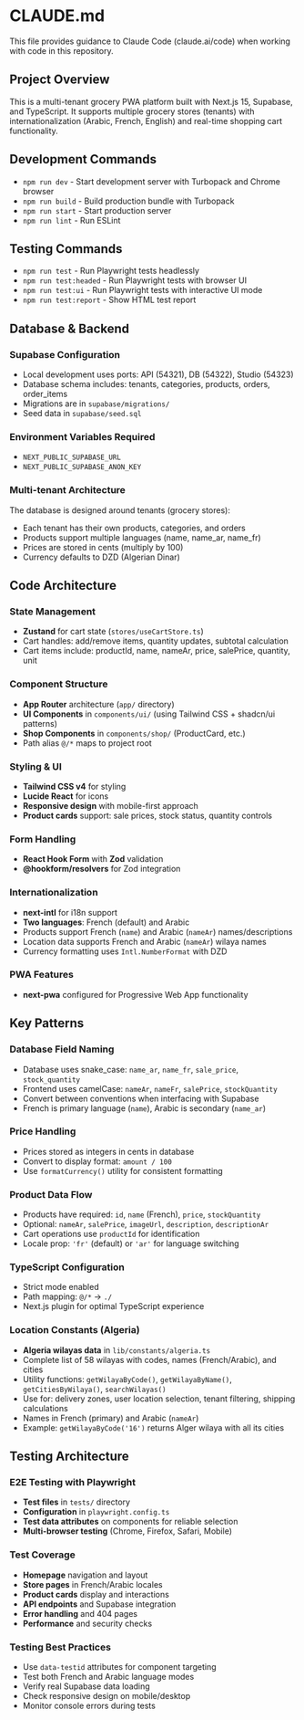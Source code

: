 # CLAUDE.md

This file provides guidance to Claude Code (claude.ai/code) when working with code in this repository.

## Project Overview

This is a multi-tenant grocery PWA platform built with Next.js 15, Supabase, and TypeScript. It supports multiple grocery stores (tenants) with internationalization (Arabic, French, English) and real-time shopping cart functionality.

## Development Commands

- `npm run dev` - Start development server with Turbopack and Chrome browser
- `npm run build` - Build production bundle with Turbopack  
- `npm run start` - Start production server
- `npm run lint` - Run ESLint

## Testing Commands

- `npm run test` - Run Playwright tests headlessly
- `npm run test:headed` - Run Playwright tests with browser UI
- `npm run test:ui` - Run Playwright tests with interactive UI mode
- `npm run test:report` - Show HTML test report

## Database & Backend

### Supabase Configuration
- Local development uses ports: API (54321), DB (54322), Studio (54323)
- Database schema includes: tenants, categories, products, orders, order_items
- Migrations are in `supabase/migrations/`
- Seed data in `supabase/seed.sql`

### Environment Variables Required
- `NEXT_PUBLIC_SUPABASE_URL`
- `NEXT_PUBLIC_SUPABASE_ANON_KEY`

### Multi-tenant Architecture
The database is designed around tenants (grocery stores):
- Each tenant has their own products, categories, and orders
- Products support multiple languages (name, name_ar, name_fr)
- Prices are stored in cents (multiply by 100)
- Currency defaults to DZD (Algerian Dinar)

## Code Architecture

### State Management
- **Zustand** for cart state (`stores/useCartStore.ts`)
- Cart handles: add/remove items, quantity updates, subtotal calculation
- Cart items include: productId, name, nameAr, price, salePrice, quantity, unit

### Component Structure
- **App Router** architecture (`app/` directory)
- **UI Components** in `components/ui/` (using Tailwind CSS + shadcn/ui patterns)
- **Shop Components** in `components/shop/` (ProductCard, etc.)
- Path alias `@/*` maps to project root

### Styling & UI
- **Tailwind CSS v4** for styling
- **Lucide React** for icons
- **Responsive design** with mobile-first approach
- **Product cards** support: sale prices, stock status, quantity controls

### Form Handling
- **React Hook Form** with **Zod** validation
- **@hookform/resolvers** for Zod integration

### Internationalization
- **next-intl** for i18n support  
- **Two languages**: French (default) and Arabic
- Products support French (`name`) and Arabic (`nameAr`) names/descriptions
- Location data supports French and Arabic (`nameAr`) wilaya names
- Currency formatting uses `Intl.NumberFormat` with DZD

### PWA Features
- **next-pwa** configured for Progressive Web App functionality

## Key Patterns

### Database Field Naming
- Database uses snake_case: `name_ar`, `name_fr`, `sale_price`, `stock_quantity`
- Frontend uses camelCase: `nameAr`, `nameFr`, `salePrice`, `stockQuantity`
- Convert between conventions when interfacing with Supabase
- French is primary language (`name`), Arabic is secondary (`name_ar`)

### Price Handling
- Prices stored as integers in cents in database
- Convert to display format: `amount / 100`
- Use `formatCurrency()` utility for consistent formatting

### Product Data Flow
- Products have required: `id`, `name` (French), `price`, `stockQuantity`
- Optional: `nameAr`, `salePrice`, `imageUrl`, `description`, `descriptionAr`
- Cart operations use `productId` for identification
- Locale prop: `'fr'` (default) or `'ar'` for language switching

### TypeScript Configuration
- Strict mode enabled
- Path mapping: `@/*` → `./`
- Next.js plugin for optimal TypeScript experience

### Location Constants (Algeria)
- **Algeria wilayas data** in `lib/constants/algeria.ts`
- Complete list of 58 wilayas with codes, names (French/Arabic), and cities
- Utility functions: `getWilayaByCode()`, `getWilayaByName()`, `getCitiesByWilaya()`, `searchWilayas()`
- Use for: delivery zones, user location selection, tenant filtering, shipping calculations
- Names in French (primary) and Arabic (`nameAr`)
- Example: `getWilayaByCode('16')` returns Alger wilaya with all its cities

## Testing Architecture

### **E2E Testing with Playwright**
- **Test files** in `tests/` directory
- **Configuration** in `playwright.config.ts`
- **Test data attributes** on components for reliable selection
- **Multi-browser testing** (Chrome, Firefox, Safari, Mobile)

### **Test Coverage**
- **Homepage** navigation and layout
- **Store pages** in French/Arabic locales  
- **Product cards** display and interactions
- **API endpoints** and Supabase integration
- **Error handling** and 404 pages
- **Performance** and security checks

### **Testing Best Practices**
- Use `data-testid` attributes for component targeting
- Test both French and Arabic language modes
- Verify real Supabase data loading
- Check responsive design on mobile/desktop
- Monitor console errors during tests